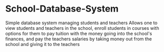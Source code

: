# School-Database-System
Simple database system managing students and teachers
Allows one to view students and teachers in the school, enroll students in courses with options for them to pay tuition with the money going into the school's
finances, and pay the teachers salaries by taking money out from the school and giving it to the teachers
